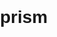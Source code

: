 # prism
<!DOCTYPE html>
<html lang="en">
<head>
    <meta charset="UTF-8">
    <meta name="viewport" content="width=device-width, initial-scale=1.0">
    <title>Prism Management - Furnished Rentals</title>
    <link rel="stylesheet" href="styles.css"> <!-- Link to your CSS file for styling -->
    <style>
        /* Add specific styling for this modern design */
        body {
            font-family: 'Arial', sans-serif;
            margin: 0;
            padding: 0;
            box-sizing: border-box;
        }

        header {
            background: #333;
            color: #fff;
            padding: 20px;
            text-align: center;
        }

        nav {
            background: #555;
            color: #fff;
            padding: 10px;
            text-align: center;
        }

        nav ul {
            list-style: none;
            margin: 0;
            padding: 0;
        }

        nav li {
            display: inline;
            margin-right: 20px;
        }

        section {
            padding: 40px;
            text-align: center;
        }

        .property {
            margin-bottom: 40px;
            border: 1px solid #ddd;
            padding: 20px;
            border-radius: 8px;
            background: #fff;
        }

        .property img {
            max-width: 100%;
            border-radius: 8px;
        }

        .property-link {
            display: block;
            margin-top: 10px;
            background: #333;
            color: #fff;
            padding: 10px;
            text-decoration: none;
            border-radius: 5px;
        }

        footer {
            background: #333;
            color: #fff;
            padding: 20px;
            text-align: center;
        }
    </style>
</head>
<body>

    <!-- Header Section -->
    <header>
        <h1>Welcome to Prism Management</h1>
        <p>Your go-to destination for quality furnished rentals</p>
    </header>

    <!-- Navigation Section -->
    <nav>
        <ul>
            <li><a href="#home">Home</a></li>
            <li><a href="#property1">Property 1</a></li>
            <li><a href="#property2">Property 2</a></li>
            <li><a href="#contact">Contact</a></li>
        </ul>
    </nav>

    <!-- Main Content Section -->
    <section id="home">
        <h2>Explore Our Furnished Rentals</h2>
        <p>Discover comfortable and stylish homes for your short or long-term stay.</p>
    </section>

    <!-- Property 1 Section -->
    <section id="property1" class="property">
        <h2>Property 1</h2>
        <img src="property1_cover.jpg" alt="Property 1 Cover Photo">
        <p>Description of Property 1 in Souderton and its features.</p>
        <a href="property1.html" class="property-link">View Details</a>
    </section>

    <!-- Property 2 Section -->
    <section id="property2" class="property">
        <h2>Property 2</h2>
        <img src="property2_cover.jpg" alt="Property 2 Cover Photo">
        <p>Description of Property 2 in East Norriton and its features.</p>
        <a href="property2.html" class="property-link">View Details</a>
    </section>

    <!-- Contact Section -->
    <section id="contact">
        <h2>Contact Us</h2>
        <p>Have questions or ready to rent? Get in touch with us!</p>
        <form action="submit_form.php" method="post">
            <!-- Your contact form goes here -->
        </form>
    </section>

    <!-- Footer Section -->
    <footer>
        <p>&copy; 2024 Prism Management. All rights reserved.</p>
    </footer>

</body>
</html>
